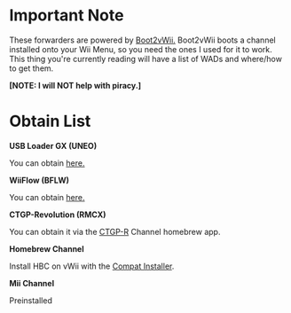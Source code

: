 # Important Note

These forwarders are powered by [Boot2vWii.](https://github.com/WiiDatabase/Boot2vWii)
Boot2vWii boots a channel installed onto your Wii Menu, so you need the ones I used for it to work. This thing you're currently reading will have a list of WADs and where/how to get them. 

**[NOTE: I will NOT help with piracy.]**


# Obtain List
**USB Loader GX (UNEO)**

You can obtain [here.](https://sourceforge.net/projects/usbloadergx/files/Releases/Forwarders/USB%20Loader%20GX-UNEO_Forwarder_5_1_AHBPROT_vWii%20%28Fix%29.wad/download)

**WiiFlow (BFLW)**

You can obtain [here.](https://github.com/SammyGoesHowdy/WADs/raw/main/WADs/vWii/emilydaemons%20WiiFlow%20WAD(vWii).wad)

**CTGP-Revolution (RMCX)**

You can obtain it via the [CTGP-R](https://www.chadsoft.co.uk) Channel homebrew app.

**Homebrew Channel**

Install HBC on vWii with the [Compat Installer](https://apps.fortheusers.org/wiiu/CompatTitleInstaller).

**Mii Channel**

Preinstalled
